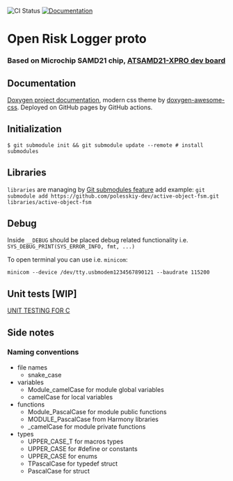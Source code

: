 ![CI Status](https://github.com/polesskiy-dev/open-risk-logger-samd21-xpro-proto/actions/workflows/ci.yml/badge.svg?branch=main)
[![Documentation](https://img.shields.io/badge/docs-Doxygen-blue.svg)](https://polesskiy-dev.github.io/open-risk-logger-samd21-xpro-proto/)
# Open Risk Logger proto
### Based on Microchip SAMD21 chip, [ATSAMD21-XPRO dev board](https://www.microchip.com/en-us/development-tool/ATSAMD21-XPRO)

## Documentation
[Doxygen project documentation](https://polesskiy-dev.github.io/open-risk-logger-samd21-xpro-proto/files.html), modern css theme by [doxygen-awesome-css](https://github.com/jothepro/doxygen-awesome-css). Deployed on GitHub pages by GitHub actions. 

## Initialization
```
$ git submodule init && git submodule update --remote # install submodules
```

## Libraries
`libraries` are managing by [Git submodules feature](https://git-scm.com/book/en/v2/Git-Tools-Submodules)
add example: `git submodule add https://github.com/polesskiy-dev/active-object-fsm.git libraries/active-object-fsm`

## Debug
Inside `__DEBUG` should be placed debug related functionality i.e. `SYS_DEBUG_PRINT(SYS_ERROR_INFO, fmt, ...)`

To open terminal you can use i.e. `minicom`:
```
minicom --device /dev/tty.usbmodem1234567890121 --baudrate 115200
```

## Unit tests [WIP]
[UNIT TESTING FOR C](http://www.throwtheswitch.org/unity)

## Side notes

### Naming conventions

- file names
    - snake_case
- variables
    - Module_camelCase for module global variables
    - camelCase for local variables
- functions
    - Module_PascalCase for module public functions
    - MODULE_PascalCase from Harmony libraries
    - _camelCase for module private functions
- types
    - UPPER_CASE_T for macros types
    - UPPER_CASE for #define or constants
    - UPPER_CASE for enums
    - TPascalCase for typedef struct
    - PascalCase for struct